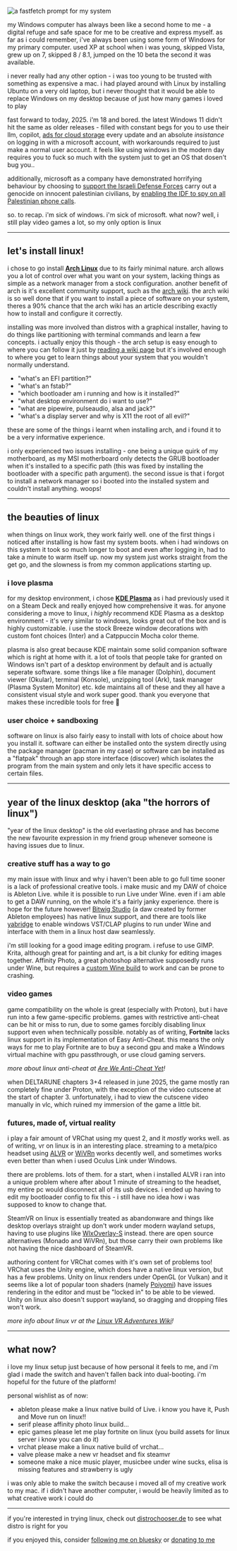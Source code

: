 ![a fastfetch prompt for my system](/assets/blog_img/06092025-linux/fastfetch.png)

my Windows computer has always been like a second home to me - a
digital refuge and safe space for me to be creative and express
myself. as far as i could remember, i've always been using some 
form of Windows for my primary computer. used XP at school when
i was young, skipped Vista, grew up on 7, skipped 8 / 8.1, 
jumped on the 10 beta the second it was available.

i never really had any other option - i was too young to be 
trusted with something as expensive a mac. i had played around with
Linux by installing Ubuntu on a very old laptop, but i never
thought that it would be able to replace Windows on my desktop
because of just how many games i loved to play

fast forward to today, 2025. i'm 18 and bored. the latest Windows
11 didn't hit the same as older releases - filled with constant 
begs for you to use their llm, copilot, [ads for cloud storage](https://www.reddit.com/r/Windows11/comments/1eefr2m/windows_11_now_shows_a_fullscreen_popup_to_use/) 
every update and an absolute *insistance* on logging in with a
microsoft account, with workarounds required to just make a normal
user account. it feels like using windows in the modern day
requires you to fuck so much with the system just to get an OS that
dosen't bug you..

additionally, microsoft as a company have demonstrated horrifying
behaviour by choosing to [support the Israeli Defense Forces](https://www.theguardian.com/world/2025/jan/23/israeli-military-gaza-war-microsoft) carry out a genocide on innocent palestinian civilians, by [enabling the IDF to spy on all Palestinian phone calls](https://www.theguardian.com/world/2025/aug/06/microsoft-israeli-military-palestinian-phone-calls-cloud).

so. to recap. i'm sick of windows. i'm sick of microsoft. what now?
well, i still play video games a lot, so my only option is linux

---

## let's install linux!

i chose to go install [**Arch Linux**](https://archlinux.org/) due to
its fairly minimal nature. arch allows you a lot of control over
what you want on your system, lacking things as simple as a network
manager from a stock configuration. another benefit of arch is
it's excellent community support, such as the [arch wiki](https://wiki.archlinux.org/title/Main_page).
the arch wiki is so well done that if you want to install a piece
of software on your system, theres a 90% chance that the arch wiki
has an article describing exactly how to install and configure it
correctly.

installing was more involved than distros with a graphical 
installer, having to do things like partitioning with terminal
commands and learn a few concepts. i 
actually enjoy this though - the arch setup is easy enough to where
you can follow it just by [reading a wiki page](https://wiki.archlinux.org/title/Installation_guide) but it's involved enough
to where you get to learn things about your system that you
wouldn't normally understand. 

- "what's an EFI partition?"
- "what's an fstab?"
- "which bootloader am i running and how is it installed?"
- "what desktop environment do i want to use?"
- "what are pipewire, pulseaudio, alsa and jack?"
- "what's a display server and why is X11 the root of all evil?"

these are some of the things i learnt when installing arch, and i
found it to be a very informative experience.

i only experienced two issues installing - one being a unique
quirk of my motherboard, as my MSI motherboard only detects the
GRUB bootloader when it's installed to a specific path (this was
fixed by installing the bootloader with a specific path argument).
the second issue is that i forgot to install a network manager so
i booted into the installed system and couldn't install anything.
woops!

---

## the beauties of linux

when things on linux work, they work fairly well. one of the first
things i noticed after installing is how fast my system boots. when
i had windows on this system it took so much longer to boot and
even after logging in, had to take a minute to warm itself up. now
my system just works straight from the get go, and the slowness is
from my common applications starting up.

### i love plasma

for my desktop environment, i chose [**KDE Plasma**](https://kde.org/plasma-desktop/) 
as i had previously used it on a Steam Deck and really enjoyed 
how comprehensive it was. for anyone considering a move to linux,
i *highly* recommend KDE Plasma as a desktop environment - it's 
very similar to windows, looks great out of the box and is highly
customizable. i use the stock Breeze window decorations with
custom font choices (Inter) and a Catppuccin Mocha color theme.

plasma is also great because KDE maintain some solid companion
software which is right at home with it. a lot of tools that people
take for granted on Windows isn't part of a desktop environment by
default and is actually seperate software. some things like a file
manager (Dolphin), document viewer (Okular), terminal (Konsole), 
unzipping tool (Ark), task manager (Plasma System Monitor) etc.
kde maintains all of these and they all have a consistent visual
style and work super good. thank you everyone that makes these 
incredible tools for free 💜

### user choice + sandboxing

software on linux is also fairly easy to install with lots of
choice about how you install it. software can either be installed
onto the system directly using the package manager (pacman in my 
case) or software can be installed as a "flatpak" through an
app store interface (discover) which isolates the program from the 
main system and only lets it have specific access to certain files.

---

## year of the linux desktop (aka "the horrors of linux")

"year of the linux desktop" is the old everlasting phrase and has
become the new favourite expression in my friend group whenever someone
is having issues due to linux.

### creative stuff has a way to go

my main issue with linux and why i haven't been able to go full time
sooner is a lack of professional creative tools. i make music and my
DAW of choice is Ableton Live. while it is possible to run Live under
Wine. even if i am able to get a DAW running, on the whole it's a
fairly janky experience. there is hope for the future however! [Bitwig Studio](https://www.bitwig.com/) (a daw created by former Ableton employees) has native linux support, and there are
tools like [yabridge](https://github.com/robbert-vdh/yabridge) to enable windows VST/CLAP plugins to run under Wine and interface with
them in a linux host daw seamlessly.

i'm still looking for a good image editing program. i refuse to use GIMP. 
Krita, although great for painting and art, is a bit clunky for 
editing images together. Affinity Photo, a great photoshop
alternative supposedly runs under Wine, but requires a [custom Wine build](https://gitlab.winehq.org/ElementalWarrior/wine) 
to work and can be prone to crashing.

### video games

game compatibility on the whole is great (especially with Proton), but
i have run into a few game-specific problems. games with restrictive
anti-cheat can be hit or miss to run, due to some games forcibly 
disabling linux support even when technically possible. notably as of writing, **Fortnite** 
lacks linux support in its implementation of Easy Anti-Cheat. this means the only ways
for me to play Fortnite are to buy a second gpu and make a 
Windows virtual machine with gpu passthrough, or use cloud gaming servers.

*more about linux anti-cheat at [Are We Anti-Cheat Yet](https://areweanticheatyet.com/)!*

when DELTARUNE chapters 3+4 released in june 2025, the game mostly
ran completely fine under Proton, with the exception of the video
cutscene at the start of chapter 3. unfortunately, i had to view
the cutscene video manually in vlc, which ruined my immersion of
the game a little bit.

### futures, made of, virtual reality

i play a fair amount of VRChat using my quest 2, and it *mostly* works well. as of writing, vr on linux is in an
interesting place. streaming to a meta/pico headset using [ALVR](https://github.com/alvr-org/ALVR)
or [WiVRn](https://github.com/WiVRn/WiVRn) works decently well, 
and sometimes works even better than when i used Oculus Link under 
Windows.

there are problems. lots of them. for a start, when i installed ALVR i ran into a unique problem where after about
1 minute of streaming to the headset, my entire pc would disconnect
all of its usb devices. i ended up having to edit my bootloader
config to fix this - i still have no idea how i was supposed to 
know to change that.

SteamVR on linux is essentially treated as abandonware and things like desktop 
overlays straight up don't work under modern wayland setups, 
having to use plugins like [WlxOverlay-S](https://github.com/galister/wlx-overlay-s) instead. there are open source 
alternatives (Monado and WiVRn), but those carry their own 
problems like not having the nice dashboard of SteamVR.

authoring content for VRChat comes with it's own set of problems
too! VRChat uses the Unity engine, which does have a native linux
version, but has a few problems. Unity on linux renders under
OpenGL (or Vulkan) and it seems like a lot of popular toon shaders
(namely [Poiyomi](https://www.poiyomi.com/)) have issues rendering
in the editor and must be "locked in" to be able to be viewed.
Unity on linux also doesn't support wayland, so dragging and
dropping files won't work.

*more info about linux vr at the [Linux VR Adventures Wiki](https://lvra.github.io)!*

---

## what now?
i love my linux setup just because of how personal it feels to me,
and i'm glad i made the switch and haven't fallen back into
dual-booting. i'm hopeful for the future of the platform!

personal wishlist as of now:
- ableton please make a linux native build of Live. i know you have it, Push and Move run on linux!!
- serif please affinity photo linux build...
- epic games please let me play fortnite on linux (you build assets for linux server i know you can do it)
- vrchat please make a linux native build of vrchat...
- valve please make a new vr headset and fix steamvr
- someone make a nice music player, musicbee under wine sucks,
elisa is missing features and strawberry is ugly

i was only able to make the switch because i moved all of my 
creative work to my mac. if i didn't have another computer, i 
would be heavily limited as to what creative work i could do

---

if you're interested in trying linux, check out 
[distrochooser.de](https://distrochooser.de/) to see what distro
is right for you

if you enjoyed this, consider [following me on bluesky](https://bsky.app/profile/mae.wtf) or [donating to me](https://ko-fi.com/vimae)
